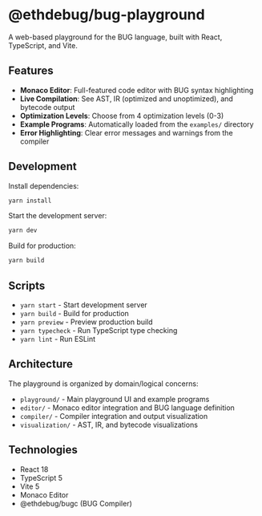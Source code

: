 # @ethdebug/bug-playground

A web-based playground for the BUG language, built with React, TypeScript, and Vite.

## Features

- **Monaco Editor**: Full-featured code editor with BUG syntax highlighting
- **Live Compilation**: See AST, IR (optimized and unoptimized), and bytecode output
- **Optimization Levels**: Choose from 4 optimization levels (0-3)
- **Example Programs**: Automatically loaded from the `examples/` directory
- **Error Highlighting**: Clear error messages and warnings from the compiler

## Development

Install dependencies:
```bash
yarn install
```

Start the development server:
```bash
yarn dev
```

Build for production:
```bash
yarn build
```

## Scripts

- `yarn start` - Start development server
- `yarn build` - Build for production
- `yarn preview` - Preview production build
- `yarn typecheck` - Run TypeScript type checking
- `yarn lint` - Run ESLint

## Architecture

The playground is organized by domain/logical concerns:

- `playground/` - Main playground UI and example programs
- `editor/` - Monaco editor integration and BUG language definition
- `compiler/` - Compiler integration and output visualization
- `visualization/` - AST, IR, and bytecode visualizations

## Technologies

- React 18
- TypeScript 5
- Vite 5
- Monaco Editor
- @ethdebug/bugc (BUG Compiler)
